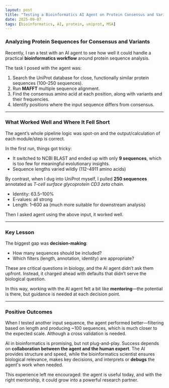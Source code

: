 ```yaml
---
layout: post
title: "Testing a Bioinformatics AI Agent on Protein Consensus and Variant Analysis"
date: 2025-09-07
tags: [bioinformatics, AI, protein, uniprot, MSA]
---
```


### Analyzing Protein Sequences for Consensus and Variants  

Recently, I ran a test with an AI agent to see how well it could handle a practical **bioinformatics workflow** around protein sequence analysis.  

The task I posed with the agent was:  
1. Search the UniProt database for close, functionally similar protein sequences (100–250 sequences).  
2. Run **MAFFT** multiple sequence alignment.  
3. Find the consensus amino acid at each position, along with variants and their frequencies.  
4. Identify positions where the input sequence differs from consensus.  

---

### What Worked Well and Where It Fell Short

The agent’s whole pipeline logic was spot-on and the output/calculation of each module/step is correct.  

In the first run, things got tricky:  

- It switched to NCBI BLAST and ended up with only **9 sequences**, which is too few for meaningful evolutionary insights.  
- Sequence lengths varied wildly (112–4911 amino acids)

By contrast, when I dug into UniProt myself, I pulled **250 sequences** annotated as *T-cell surface glycoprotein CD3 zeta chain*.  
- Identity: 63.5–100%  
- E-values: all strong  
- Length: 1–600 aa (much more suitable for downstream analysis)  

Then I asked agent using the above input, it worked well.

---

### Key Lesson  

The biggest gap was **decision-making**:  
- How many sequences should be included?  
- Which filters (length, annotation, identity) are appropriate?  

These are critical questions in biology, and the AI agent didn’t ask them upfront. Instead, it charged ahead with defaults that didn’t serve the biological question.  

In this way, working with the AI agent felt a bit like **mentoring**—the potential is there, but guidance is needed at each decision point.  

---

### Positive Outcomes  

When I tested another input sequence, the agent performed better—filtering based on length and producing ~100 sequences, which is much closer to the expected scale. Although a cross validation is needed.


AI in bioinformatics is promising, but not plug-and-play. Success depends on **collaboration between the agent and the human expert**. The AI provides structure and speed, while the bioinformatics scientist ensures biological relevance, makes key decisions, and interprets or **debugs** the agent's work when needed.   

This experience left me encouraged: the agent is useful today, and with the right mentorship, it could grow into a powerful research partner.  

